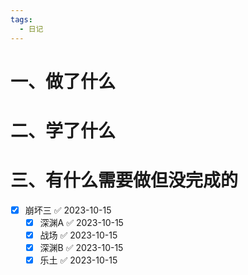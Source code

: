 ```yaml
---
tags:
  - 日记
---
```




# 一、做了什么




# 二、学了什么




# 三、有什么需要做但没完成的

- [x] 崩坏三 ✅ 2023-10-15
	- [x] 深渊A ✅ 2023-10-15
	- [x] 战场 ✅ 2023-10-15
	- [x] 深渊B ✅ 2023-10-15
	- [x] 乐土 ✅ 2023-10-15

